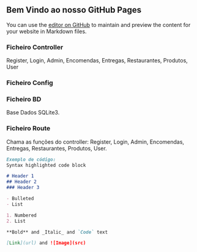 ## Bem Vindo ao nosso GitHub Pages

You can use the [editor on GitHub](https://github.com/simaov13/DriveFood/edit/gh-pages/index.md) to maintain and preview the content for your website in Markdown files.

### Ficheiro Controller

Register, Login, Admin, Encomendas, Entregas, Restaurantes, Produtos, User

### Ficheiro Config



### Ficheiro BD

Base Dados SQLite3.

### Ficheiro Route

Chama as funções do controller: Register, Login, Admin, Encomendas, Entregas, Restaurantes, Produtos, User.

```markdown
Exemplo de código:
Syntax highlighted code block

# Header 1
## Header 2
### Header 3

- Bulleted
- List

1. Numbered
2. List

**Bold** and _Italic_ and `Code` text

[Link](url) and ![Image](src)
```
